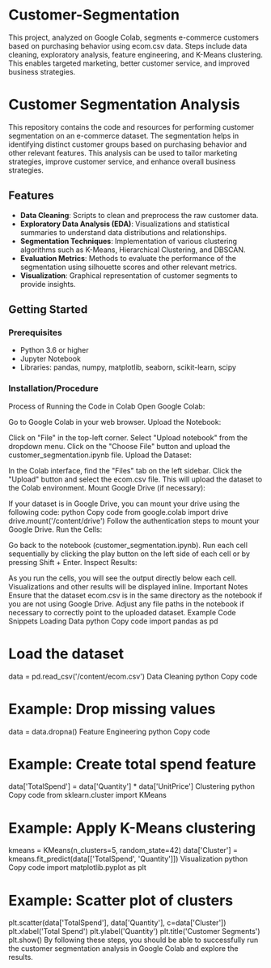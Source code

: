 # Customer-Segmentation
This project, analyzed on Google Colab, segments e-commerce customers based on purchasing behavior using ecom.csv data. Steps include data cleaning, exploratory analysis, feature engineering, and K-Means clustering. This enables targeted marketing, better customer service, and improved business strategies.
# Customer Segmentation Analysis

This repository contains the code and resources for performing customer segmentation on an e-commerce dataset. The segmentation helps in identifying distinct customer groups based on purchasing behavior and other relevant features. This analysis can be used to tailor marketing strategies, improve customer service, and enhance overall business strategies.

## Features

- **Data Cleaning**: Scripts to clean and preprocess the raw customer data.
- **Exploratory Data Analysis (EDA)**: Visualizations and statistical summaries to understand data distributions and relationships.
- **Segmentation Techniques**: Implementation of various clustering algorithms such as K-Means, Hierarchical Clustering, and DBSCAN.
- **Evaluation Metrics**: Methods to evaluate the performance of the segmentation using silhouette scores and other relevant metrics.
- **Visualization**: Graphical representation of customer segments to provide insights.

## Getting Started

### Prerequisites

- Python 3.6 or higher
- Jupyter Notebook
- Libraries: pandas, numpy, matplotlib, seaborn, scikit-learn, scipy

### Installation/Procedure

Process of Running the Code in Colab
Open Google Colab:

Go to Google Colab in your web browser.
Upload the Notebook:

Click on "File" in the top-left corner.
Select "Upload notebook" from the dropdown menu.
Click on the "Choose File" button and upload the customer_segmentation.ipynb file.
Upload the Dataset:

In the Colab interface, find the "Files" tab on the left sidebar.
Click the "Upload" button and select the ecom.csv file.
This will upload the dataset to the Colab environment.
Mount Google Drive (if necessary):

If your dataset is in Google Drive, you can mount your drive using the following code:
python
Copy code
from google.colab import drive
drive.mount('/content/drive')
Follow the authentication steps to mount your Google Drive.
Run the Cells:

Go back to the notebook (customer_segmentation.ipynb).
Run each cell sequentially by clicking the play button on the left side of each cell or by pressing Shift + Enter.
Inspect Results:

As you run the cells, you will see the output directly below each cell.
Visualizations and other results will be displayed inline.
Important Notes
Ensure that the dataset ecom.csv is in the same directory as the notebook if you are not using Google Drive.
Adjust any file paths in the notebook if necessary to correctly point to the uploaded dataset.
Example Code Snippets
Loading Data
python
Copy code
import pandas as pd

# Load the dataset
data = pd.read_csv('/content/ecom.csv')
Data Cleaning
python
Copy code
# Example: Drop missing values
data = data.dropna()
Feature Engineering
python
Copy code
# Example: Create total spend feature
data['TotalSpend'] = data['Quantity'] * data['UnitPrice']
Clustering
python
Copy code
from sklearn.cluster import KMeans

# Example: Apply K-Means clustering
kmeans = KMeans(n_clusters=5, random_state=42)
data['Cluster'] = kmeans.fit_predict(data[['TotalSpend', 'Quantity']])
Visualization
python
Copy code
import matplotlib.pyplot as plt

# Example: Scatter plot of clusters
plt.scatter(data['TotalSpend'], data['Quantity'], c=data['Cluster'])
plt.xlabel('Total Spend')
plt.ylabel('Quantity')
plt.title('Customer Segments')
plt.show()
By following these steps, you should be able to successfully run the customer segmentation analysis in Google Colab and explore the results.
